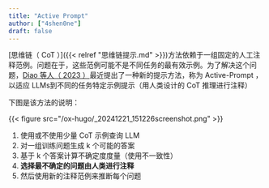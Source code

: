 ```yaml
---
title: "Active Prompt"
author: ["4shen0ne"]
draft: false
---
```


[思维链（ CoT ）]({{< relref "思维链提示.md" >}})方法依赖于一组固定的人工注释范例。问题在于，这些范例可能不是不同任务的最有效示例。为了解决这个问题，[Diao 等人（ 2023 ）](https://arxiv.org/pdf/2302.12246.pdf)最近提出了一种新的提示方法，称为 Active-Prompt ，以适应 LLMs到不同的任务特定示例提示（用人类设计的 CoT 推理进行注释）

下图是该方法的说明：

{{< figure src="/ox-hugo/_20241221_151226screenshot.png" >}}

1.  使用或不使用少量 CoT 示例查询 LLM
2.  对一组训练问题生成 k 个可能的答案
3.  基于 k 个答案计算不确定度度量（使用不一致性）
4.  **选择最不确定的问题由人类进行注释**
5.  然后使用新的注释范例来推断每个问题
